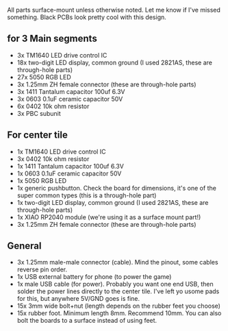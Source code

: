 All parts surface-mount unless otherwise noted. Let me know if I've missed something. Black PCBs look pretty cool with this design.


## for 3 Main segments
- 3x TM1640 LED drive control IC
- 18x two-digit LED display, common ground (I used 2821AS, these are through-hole parts)
- 27x 5050 RGB LED
- 3x 1.25mm ZH female connector (these are through-hole parts)
- 3x 1411 Tantalum capacitor 100uf 6.3V
- 3x 0603 0.1uF ceramic capacitor 50V
- 6x 0402 10k ohm resistor
- 3x PBC subunit

## For center tile
- 1x TM1640 LED drive control IC
- 3x 0402 10k ohm resistor
- 1x 1411 Tantalum capacitor 100uf 6.3V
- 1x 0603 0.1uF ceramic capacitor 50V
- 1x 5050 RGB LED
- 1x generic pushbutton. Check the board for dimensions, it's one of the super common types (this is a through-hole part)
- 1x two-digit LED display, common ground (I used 2821AS, these are through-hole parts)
- 1x XIAO RP2040 module (we're using it as a surface mount part!)
- 3x 1.25mm ZH female connector (these are through-hole parts)


## General
- 3x 1.25mm male-male connector (cable). Mind the pinout, some cables reverse pin order.
- 1x USB external battery for phone (to power the game)
- 1x male USB cable (for power). Probably you want one end USB, then solder the power lines directly to the center tile. I've left yo usome pads for this, but anywhere 5V/GND goes is fine.
- 15x 3mm wide bolt+nut (length depends on the rubber feet you choose)
- 15x rubber foot. Minimum length 8mm. Recommend 10mm. You can also bolt the boards to a surface instead of using feet.
